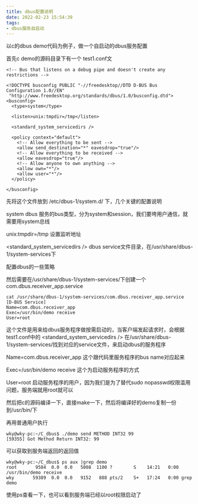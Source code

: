 ```yaml
---
title: dbus配置说明
date: 2022-02-23 15:54:39
tags:
- dbus服务自启动
---
```


以c的dbus demo代码为例子，做一个自启动的dbus服务配置

首先c demo的源码目录下有一个 test1.conf文

```
<!-- Bus that listens on a debug pipe and doesn't create any restrictions -->

<!DOCTYPE busconfig PUBLIC "-//freedesktop//DTD D-BUS Bus Configuration 1.0//EN"
 "http://www.freedesktop.org/standards/dbus/1.0/busconfig.dtd">
<busconfig>
  <type>system</type> 

  <listen>unix:tmpdir=/tmp</listen>

  <standard_system_servicedirs />

  <policy context="default">
    <!-- Allow everything to be sent -->
    <allow send_destination="*" eavesdrop="true"/>
    <!-- Allow everything to be received -->
    <allow eavesdrop="true"/>
    <!-- Allow anyone to own anything -->
    <allow own="*"/>
    <allow user="*"/>
  </policy>

</busconfig>
```

先将这个文件放到 /etc/dbus-1/system.d/ 下，几个关键的配置说明

<type>system</type>    dbus 服务的bus类型，分为system和session，我们要垮用户通信，就需要用system总线

<listen>unix:tmpdir=/tmp</listen>  设置监听地址

<standard_system_servicedirs />  dbus service文件目录，在/usr/share/dbus-1/system-services下

 <policy context="default"> 配置dbus的一些策略

然后需要在/usr/share/dbus-1/system-services/下创建一个 com.dbus.receiver_app.service

```
cat /usr/share/dbus-1/system-services/com.dbus.receiver_app.service
[D-BUS Service]
Name=com.dbus.receiver_app
Exec=/usr/bin/demo receive
User=root
```

这个文件是用来给dbus服务程序做按需启动的，当客户端发起请求时，会根据 test1.conf中的 <standard_system_servicedirs /> 在/usr/share/dbus-1/system-services/找到对应的service文件，来启动dbus的服务程序

Name=com.dbus.receiver_app 这个跟代码里服务程序的bus name对应起来

Exec=/usr/bin/demo receive 这个为启动服务程序的方式

User=root    启动服务程序的用户，因为我们是为了替代sudo nopasswd权限滥用问题，服务端就用root就可以

然后把c的源码编译一下，直接make一下，然后将编译好的demo复制一份到/usr/bin/下

再用普通用户执行 

```
wky@wky-pc:~/C_dbus$ ./demo send METHOD INT32 99
[59355] Got Method Return INT32: 99
```

可以获取到服务端返回的返回值

```
wky@wky-pc:~/C_dbus$ ps aux |grep demo
root       9584  0.0  0.0   5008  1100 ?        S    14:21   0:00 /usr/bin/demo receive
wky       59389  0.0  0.0   9152   888 pts/2    S+   17:24   0:00 grep demo
```

使用ps查看一下，也可以看到服务端已经以root权限启动了
